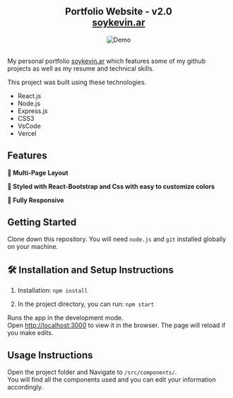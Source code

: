 <h2 align="center">
  Portfolio Website - v2.0<br/>
  <a href="https://soykevin.ar/" target="_blank">soykevin.ar</a>
</h2>
<div align="center">
  <img alt="Demo" src="./Portfolio-master/Images/readme-imagen.jpg" />
</div>

<br/>

My personal portfolio <a href="https://soykevin.ar/" target="_blank">soykevin.ar</a> which features some of my github projects as well as my resume and technical skills.<br/>

This project was built using these technologies.

- React.js
- Node.js
- Express.js
- CSS3
- VsCode
- Vercel

## Features

**📖 Multi-Page Layout**

**🎨 Styled with React-Bootstrap and Css with easy to customize colors**

**📱 Fully Responsive**

## Getting Started

Clone down this repository. You will need `node.js` and `git` installed globally on your machine.

## 🛠 Installation and Setup Instructions

1. Installation: `npm install`

2. In the project directory, you can run: `npm start`

Runs the app in the development mode.\
Open [http://localhost:3000](http://localhost:3000) to view it in the browser.
The page will reload if you make edits.

## Usage Instructions

Open the project folder and Navigate to `/src/components/`. <br/>
You will find all the components used and you can edit your information accordingly.
